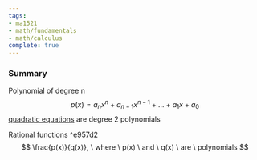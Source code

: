 ```yaml
---
tags:
- ma1521
- math/fundamentals
- math/calculus
complete: true
---
```

### Summary
Polynomial of degree n
$$
p(x)=a_{n}x^n+a_{n-1}x^{n-1}+\dots+a_{1}x+a_{0}
$$
[quadratic equations](/labyrinth/notes/math/math_fundementals/quadratic_equations) are degree 2 polynomials

Rational functions ^e957d2
$$
\frac{p(x)}{q(x)}, \ where \ p(x) \ and \ q(x) \ are \ polynomials
$$